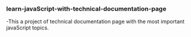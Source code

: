 ### learn-javaScript-with-technical-documentation-page

-This a project of  technical documentation page with the most important javaScript topics.